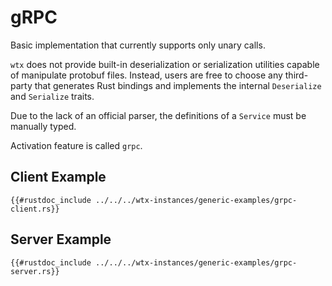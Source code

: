
# gRPC

Basic implementation that currently supports only unary calls.

`wtx` does not provide built-in deserialization or serialization utilities capable of manipulate protobuf files. Instead, users are free to choose any third-party that generates Rust bindings and implements the internal `Deserialize` and `Serialize` traits.

Due to the lack of an official parser, the definitions of a `Service` must be manually typed.

Activation feature is called `grpc`.

## Client Example

```rust,edition2021,no_run
{{#rustdoc_include ../../../wtx-instances/generic-examples/grpc-client.rs}}
```

## Server Example

```rust,edition2021,no_run
{{#rustdoc_include ../../../wtx-instances/generic-examples/grpc-server.rs}}
```
